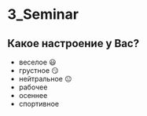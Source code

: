 # 3_Seminar

## Какое настроение у Вас?
* веселое :smiley:
* грустное :smirk:
* нейтральное :neutral_face:
* рабочее 
* осеннее
* спортивное
